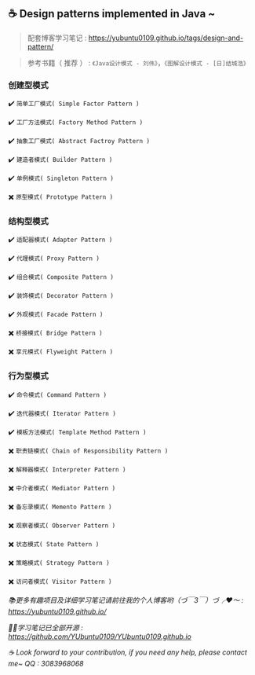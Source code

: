 ## :coffee: Design patterns implemented in Java ~

> 配套博客学习笔记 : https://yubuntu0109.github.io/tags/design-and-pattern/

> 参考书籍（ 推荐 ） : `《Java设计模式 - 刘伟》`，`《图解设计模式 - [日]结城浩》`


### 创建型模式

:heavy_check_mark: `简单工厂模式( Simple Factor Pattern )`

:heavy_check_mark: `工厂方法模式( Factory Method Pattern )`

:heavy_check_mark: `抽象工厂模式( Abstract Factroy Pattern )`

:heavy_check_mark: `建造者模式( Builder Pattern )`

:heavy_check_mark: `单例模式( Singleton Pattern )`

:heavy_multiplication_x: `原型模式( Prototype Pattern )`



### 结构型模式

:heavy_check_mark: `适配器模式( Adapter Pattern )`

:heavy_check_mark: `代理模式( Proxy Pattern )`

:heavy_check_mark: `组合模式( Composite Pattern )`

:heavy_check_mark: `装饰模式( Decorator Pattern )`

:heavy_check_mark: `外观模式( Facade Pattern )`

:heavy_multiplication_x: `桥接模式( Bridge Pattern )`

:heavy_multiplication_x: `享元模式( Flyweight Pattern )`



### 行为型模式

:heavy_check_mark: `命令模式( Command Pattern )`

:heavy_check_mark: `迭代器模式( Iterator Pattern )`

:heavy_check_mark: `模板方法模式( Template Method Pattern )`

:heavy_multiplication_x: `职责链模式( Chain of Responsibility Pattern )`

:heavy_multiplication_x: `解释器模式( Interpreter Pattern )`

:heavy_multiplication_x: `中介者模式( Mediator Pattern )`

:heavy_multiplication_x: `备忘录模式( Memento Pattern )`

:heavy_multiplication_x: `观察者模式( Observer Pattern )`

:heavy_multiplication_x: `状态模式( State Pattern )`

:heavy_multiplication_x: `策略模式( Strategy Pattern )`

:heavy_multiplication_x: `访问者模式( Visitor Pattern )`



*:books:更多有趣项目及详细学习笔记请前往我的个人博客哟（づ￣3￣）づ╭❤～ : https://yubuntu0109.github.io/*

*👩‍💻学习笔记已全部开源 : https://github.com/YUbuntu0109/YUbuntu0109.github.io*
 
*:coffee: Look forward to your contribution, if you need any help, please contact me~ QQ : 3083968068*
